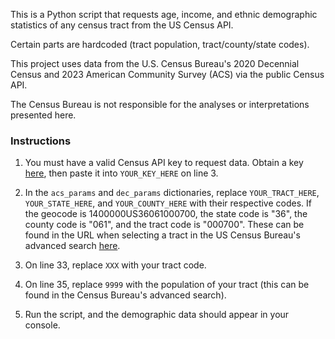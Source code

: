 This is a Python script that requests age, income, and ethnic demographic statistics of any census tract from the US Census API.

Certain parts are hardcoded (tract population, tract/county/state codes).

This project uses data from the U.S. Census Bureau's 2020 Decennial Census and 2023 American Community Survey (ACS) via the public Census API.

The Census Bureau is not responsible for the analyses or interpretations presented here.

### Instructions

1. You must have a valid Census API key to request data. Obtain a key [here](https://api.census.gov/data/key_signup.html), then paste it into `YOUR_KEY_HERE` on line 3.

2. In the `acs_params` and `dec_params` dictionaries, replace `YOUR_TRACT_HERE`, `YOUR_STATE_HERE`, and `YOUR_COUNTY_HERE` with their respective codes. If the geocode is 1400000US36061000700, the state code is "36", the county code is "061", and the tract code is "000700". These can be found in the URL when selecting a tract in the US Census Bureau's advanced search [here](https://data.census.gov/advanced).

3. On line 33, replace `XXX` with your tract code.

4. On line 35, replace `9999` with the population of your tract (this can be found in the Census Bureau's advanced search).

5. Run the script, and the demographic data should appear in your console.